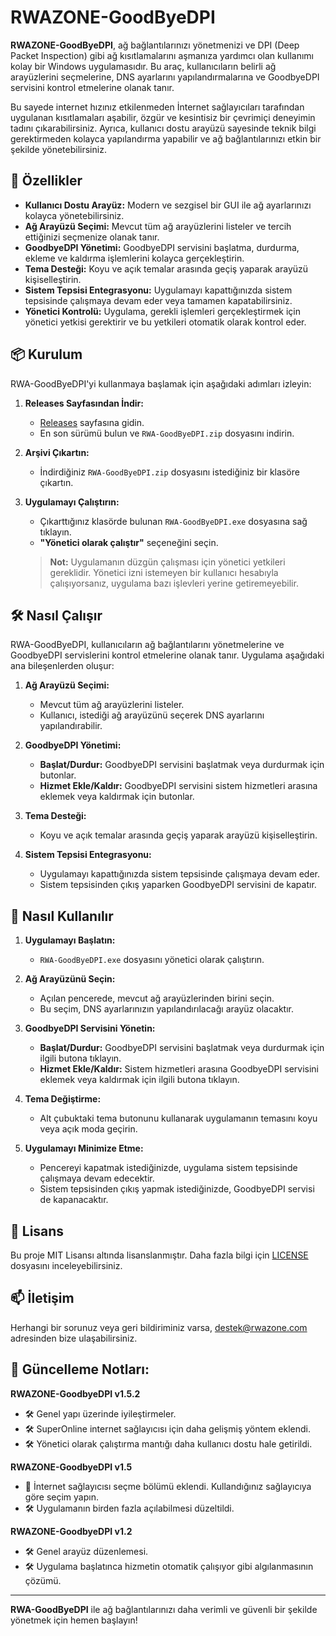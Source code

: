 # RWAZONE-GoodByeDPI

**RWAZONE-GoodByeDPI**, ağ bağlantılarınızı yönetmenizi ve DPI (Deep Packet Inspection) gibi ağ kısıtlamalarını aşmanıza yardımcı olan kullanımı kolay bir Windows uygulamasıdır. Bu araç, kullanıcıların belirli ağ arayüzlerini seçmelerine, DNS ayarlarını yapılandırmalarına ve GoodbyeDPI servisini kontrol etmelerine olanak tanır.

Bu sayede internet hızınız etkilenmeden İnternet sağlayıcıları tarafından uygulanan kısıtlamaları aşabilir, özgür ve kesintisiz bir çevrimiçi deneyimin tadını çıkarabilirsiniz. Ayrıca, kullanıcı dostu arayüzü sayesinde teknik bilgi gerektirmeden kolayca yapılandırma yapabilir ve ağ bağlantılarınızı etkin bir şekilde yönetebilirsiniz. 

## 🚀 **Özellikler**

- **Kullanıcı Dostu Arayüz:** Modern ve sezgisel bir GUI ile ağ ayarlarınızı kolayca yönetebilirsiniz.
- **Ağ Arayüzü Seçimi:** Mevcut tüm ağ arayüzlerini listeler ve tercih ettiğinizi seçmenize olanak tanır.
- **GoodbyeDPI Yönetimi:** GoodbyeDPI servisini başlatma, durdurma, ekleme ve kaldırma işlemlerini kolayca gerçekleştirin.
- **Tema Desteği:** Koyu ve açık temalar arasında geçiş yaparak arayüzü kişiselleştirin.
- **Sistem Tepsisi Entegrasyonu:** Uygulamayı kapattığınızda sistem tepsisinde çalışmaya devam eder veya tamamen kapatabilirsiniz.
- **Yönetici Kontrolü:** Uygulama, gerekli işlemleri gerçekleştirmek için yönetici yetkisi gerektirir ve bu yetkileri otomatik olarak kontrol eder.

## 📦 **Kurulum**

RWA-GoodByeDPI'yi kullanmaya başlamak için aşağıdaki adımları izleyin:

1. **Releases Sayfasından İndir:**
   - [Releases](https://github.com/RWAZONE/RWAZONE-GoodByeDPI/releases) sayfasına gidin.
   - En son sürümü bulun ve `RWA-GoodByeDPI.zip` dosyasını indirin.

2. **Arşivi Çıkartın:**
   - İndirdiğiniz `RWA-GoodByeDPI.zip` dosyasını istediğiniz bir klasöre çıkartın.

3. **Uygulamayı Çalıştırın:**
   - Çıkarttığınız klasörde bulunan `RWA-GoodByeDPI.exe` dosyasına sağ tıklayın.
   - **"Yönetici olarak çalıştır"** seçeneğini seçin.

   > **Not:** Uygulamanın düzgün çalışması için yönetici yetkileri gereklidir. Yönetici izni istemeyen bir kullanıcı hesabıyla çalışıyorsanız, uygulama bazı işlevleri yerine getiremeyebilir.

## 🛠 **Nasıl Çalışır**

RWA-GoodByeDPI, kullanıcıların ağ bağlantılarını yönetmelerine ve GoodbyeDPI servislerini kontrol etmelerine olanak tanır. Uygulama aşağıdaki ana bileşenlerden oluşur:

1. **Ağ Arayüzü Seçimi:**
   - Mevcut tüm ağ arayüzlerini listeler.
   - Kullanıcı, istediği ağ arayüzünü seçerek DNS ayarlarını yapılandırabilir.

2. **GoodbyeDPI Yönetimi:**
   - **Başlat/Durdur:** GoodbyeDPI servisini başlatmak veya durdurmak için butonlar.
   - **Hizmet Ekle/Kaldır:** GoodbyeDPI servisini sistem hizmetleri arasına eklemek veya kaldırmak için butonlar.

3. **Tema Desteği:**
   - Koyu ve açık temalar arasında geçiş yaparak arayüzü kişiselleştirin.

4. **Sistem Tepsisi Entegrasyonu:**
   - Uygulamayı kapattığınızda sistem tepsisinde çalışmaya devam eder.
   - Sistem tepsisinden çıkış yaparken GoodbyeDPI servisini de kapatır.

## 🔧 **Nasıl Kullanılır**

1. **Uygulamayı Başlatın:**
   - `RWA-GoodByeDPI.exe` dosyasını yönetici olarak çalıştırın.

2. **Ağ Arayüzünü Seçin:**
   - Açılan pencerede, mevcut ağ arayüzlerinden birini seçin.
   - Bu seçim, DNS ayarlarınızın yapılandırılacağı arayüz olacaktır.

3. **GoodbyeDPI Servisini Yönetin:**
   - **Başlat/Durdur:** GoodbyeDPI servisini başlatmak veya durdurmak için ilgili butona tıklayın.
   - **Hizmet Ekle/Kaldır:** Sistem hizmetleri arasına GoodbyeDPI servisini eklemek veya kaldırmak için ilgili butona tıklayın.

4. **Tema Değiştirme:**
   - Alt çubuktaki tema butonunu kullanarak uygulamanın temasını koyu veya açık moda geçirin.

5. **Uygulamayı Minimize Etme:**
   - Pencereyi kapatmak istediğinizde, uygulama sistem tepsisinde çalışmaya devam edecektir.
   - Sistem tepsisinden çıkış yapmak istediğinizde, GoodbyeDPI servisi de kapanacaktır.


## 📜 **Lisans**

Bu proje MIT Lisansı altında lisanslanmıştır. Daha fazla bilgi için [LICENSE](https://github.com/RWAZONE/RWAZONE-GoodByeDPI/blob/main/LICENSE) dosyasını inceleyebilirsiniz.

## 📫 **İletişim**

Herhangi bir sorunuz veya geri bildiriminiz varsa, [destek@rwazone.com](mailto:destek@rwazone.com) adresinden bize ulaşabilirsiniz.

## 📝 **Güncelleme Notları:**

**RWAZONE-GoodbyeDPI v1.5.2**
   - 🛠️ Genel yapı üzerinde iyileştirmeler.
   - 🛠️ SuperOnline internet sağlayıcısı için daha gelişmiş yöntem eklendi.
   - 🛠️ Yönetici olarak çalıştırma mantığı daha kullanıcı dostu hale getirildi.

**RWAZONE-GoodbyeDPI v1.5**
   - 🌟 İnternet sağlayıcısı seçme bölümü eklendi. Kullandığınız sağlayıcıya göre seçim yapın.
   - 🛠️ Uygulamanın birden fazla açılabilmesi düzeltildi.

**RWAZONE-GoodbyeDPI v1.2**
   - 🛠️ Genel arayüz düzenlemesi.
   - 🛠️ Uygulama başlatınca hizmetin otomatik çalışıyor gibi algılanmasının çözümü.

---

**RWA-GoodByeDPI** ile ağ bağlantılarınızı daha verimli ve güvenli bir şekilde yönetmek için hemen başlayın!

